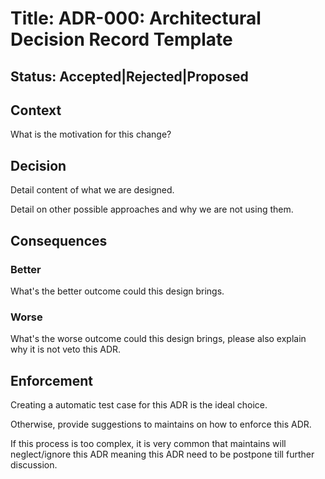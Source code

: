 # Title: ADR-000: Architectural Decision Record Template

## Status: Accepted|Rejected|Proposed

## Context

What is the motivation for this change?

## Decision

Detail content of what we are designed.

Detail on other possible approaches and why we are not using them.

## Consequences

### Better

What's the better outcome could this design brings.

### Worse

What's the worse outcome could this design brings, please also explain
why it is not veto this ADR.

## Enforcement

Creating a automatic test case for this ADR is the ideal choice.

Otherwise, provide suggestions to maintains on how to enforce this ADR.

If this process is too complex, it is very common that maintains will
neglect/ignore this ADR meaning this ADR need to be postpone till further
discussion.
